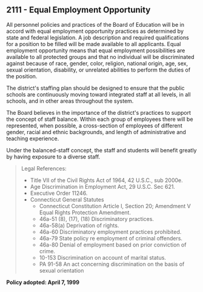 ## 2111 - Equal Employment Opportunity

All personnel policies and practices of the Board of Education will be in accord with equal employment opportunity practices as determined by state and federal legislation. A job description and required qualifications for a position to be filled will be made available to all applicants. Equal employment opportunity means that equal employment possibilities are available to all protected groups and that no individual will be discriminated against because of race, gender, color, religion, national origin, age, sex, sexual orientation, disability, or unrelated abilities to perform the duties of the position.

The district's staffing plan should be designed to ensure that the public schools are continuously moving toward integrated staff at all levels, in all schools, and in other areas throughout the system.

The Board believes in the importance of the district's practices to support the concept of staff balance. Within each group of employees there will be represented, when possible, a cross-section of employees of different gender, racial and ethnic backgrounds, and length of administrative and teaching experience.

Under the balanced-staff concept, the staff and students will benefit greatly by having exposure to a diverse staff.

> Legal References:
> 
> * Title VII of the Civil Rights Act of 1964, 42 U.S.C., sub 2000e.
> * Age Discrimination in Employment Act, 29 U.S.C. Sec 621.
> * Executive Order 11246.
> * Connecticut General Statutes
>   * Connecticut Constitution Article I, Section 20; Amendment V Equal Rights Protection Amendment.
>   * 46a-51 (8), (17), (18) Discriminatory practices.
>   * 46a-58(a) Deprivation of rights.
>   * 46a-60 Discriminatory employment practices prohibited.
>   * 46a-79 State policy re employment of criminal offenders.
>   * 46a-80 Denial of employment based on prior conviction of crime.
>   * 10-153 Discrimination on account of marital status.
>   * PA 91-58 An act concerning discrimination on the basis of sexual orientation

**Policy adopted:  April 7, 1999**
